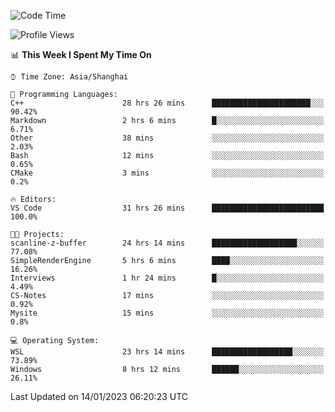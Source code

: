 <!--START_SECTION:waka-->
![Code Time](http://img.shields.io/badge/Code%20Time-587%20hrs%2023%20mins-blue)

![Profile Views](http://img.shields.io/badge/Profile%20Views-1-blue)

📊 **This Week I Spent My Time On** 

```text
⌚︎ Time Zone: Asia/Shanghai

💬 Programming Languages: 
C++                      28 hrs 26 mins      ██████████████████████░░░   90.42% 
Markdown                 2 hrs 6 mins        █░░░░░░░░░░░░░░░░░░░░░░░░   6.71% 
Other                    38 mins             ░░░░░░░░░░░░░░░░░░░░░░░░░   2.03% 
Bash                     12 mins             ░░░░░░░░░░░░░░░░░░░░░░░░░   0.65% 
CMake                    3 mins              ░░░░░░░░░░░░░░░░░░░░░░░░░   0.2%

🔥 Editors: 
VS Code                  31 hrs 26 mins      █████████████████████████   100.0%

🐱‍💻 Projects: 
scanline-z-buffer        24 hrs 14 mins      ███████████████████░░░░░░   77.08% 
SimpleRenderEngine       5 hrs 6 mins        ████░░░░░░░░░░░░░░░░░░░░░   16.26% 
Interviews               1 hr 24 mins        █░░░░░░░░░░░░░░░░░░░░░░░░   4.49% 
CS-Notes                 17 mins             ░░░░░░░░░░░░░░░░░░░░░░░░░   0.92% 
Mysite                   15 mins             ░░░░░░░░░░░░░░░░░░░░░░░░░   0.8%

💻 Operating System: 
WSL                      23 hrs 14 mins      ██████████████████░░░░░░░   73.89% 
Windows                  8 hrs 12 mins       ██████░░░░░░░░░░░░░░░░░░░   26.11%

```


 Last Updated on 14/01/2023 06:20:23 UTC
<!--END_SECTION:waka-->